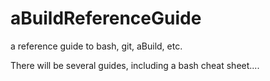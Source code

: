 # aBuildReferenceGuide
a reference guide to bash, git, aBuild, etc.

There will be several guides, including a bash cheat sheet....
